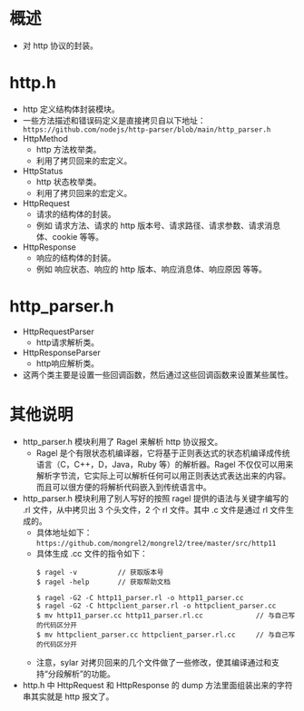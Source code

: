 # 概述

- 对 http 协议的封装。


# http.h

- http 定义结构体封装模块。
- 一些方法描述和错误码定义是直接拷贝自以下地址：
	` https://github.com/nodejs/http-parser/blob/main/http_parser.h`
- HttpMethod
	- http 方法枚举类。
	- 利用了拷贝回来的宏定义。
- HttpStatus
	- http 状态枚举类。
	- 利用了拷贝回来的宏定义。
- HttpRequest
	- 请求的结构体的封装。
	- 例如 请求方法、请求的 http 版本号、请求路径、请求参数、请求消息体、cookie 等等。
- HttpResponse
	- 响应的结构体的封装。
	- 例如 响应状态、响应的 http 版本、响应消息体、响应原因 等等。


# http_parser.h

- HttpRequestParser
	- http请求解析类。
- HttpResponseParser
	- http响应解析类。
- 这两个类主要是设置一些回调函数，然后通过这些回调函数来设置某些属性。


# 其他说明

- http_parser.h 模块利用了 Ragel 来解析 http 协议报文。
	- Ragel 是个有限状态机编译器，它将基于正则表达式的状态机编译成传统语言（C，C++，D，Java，Ruby 等）的解析器。Ragel 不仅仅可以用来解析字节流，它实际上可以解析任何可以用正则表达式表达出来的内容。而且可以很方便的将解析代码嵌入到传统语言中。
- http_parser.h 模块利用了别人写好的按照 ragel 提供的语法与关键字编写的 .rl 文件，从中拷贝出 3 个头文件，2 个 rl 文件。其中 .c 文件是通过 rl 文件生成的。
	- 具体地址如下：
		`https://github.com/mongrel2/mongrel2/tree/master/src/http11`
	- 具体生成 .cc 文件的指令如下：
		```shell
		$ ragel -v			// 获取版本号
		$ ragel -help		// 获取帮助文档
		
		$ ragel -G2 -C http11_parser.rl -o http11_parser.cc
		$ ragel -G2 -C httpclient_parser.rl -o httpclient_parser.cc
		$ mv http11_parser.cc http11_parser.rl.cc			  // 与自己写的代码区分开
		$ mv httpclient_parser.cc httpclient_parser.rl.cc     // 与自己写的代码区分开
		```
	- 注意，sylar 对拷贝回来的几个文件做了一些修改，使其编译通过和支持“分段解析”的功能。
- http.h 中 HttpRequest 和 HttpResponse 的 dump 方法里面组装出来的字符串其实就是 http 报文了。

